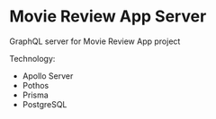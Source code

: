# Movie Review App Server

GraphQL server for Movie Review App project

Technology:

- Apollo Server
- Pothos
- Prisma
- PostgreSQL
